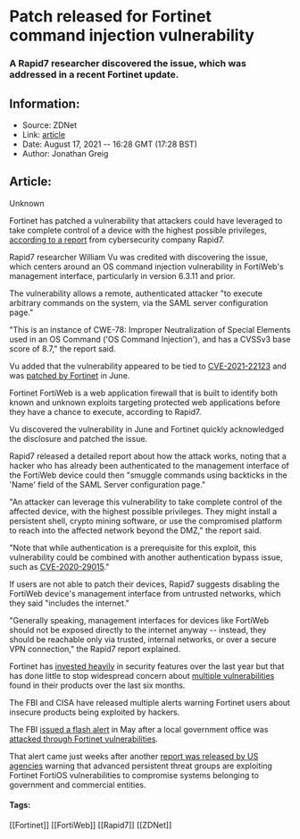 # Patch released for Fortinet command injection vulnerability
### A Rapid7 researcher discovered the issue, which was addressed in a recent Fortinet update.

## Information:
+ Source: ZDNet
+ Link: [article](https://www.zdnet.com/article/patch-released-for-fortinet-command-injection-vulnerability/)
+ Date: August 17, 2021 -- 16:28 GMT (17:28 BST)
+ Author: Jonathan Greig


## Article:
Unknown

Fortinet has patched a vulnerability that attackers could have leveraged to take complete control of a device with the highest possible privileges, [according to a report](https://www.rapid7.com/blog/post/2021/08/17/fortinet-fortiweb-os-command-injection/) from cybersecurity company Rapid7.

Rapid7 researcher William Vu was credited with discovering the issue, which centers around an OS command injection vulnerability in FortiWeb's management interface, particularly in version 6.3.11 and prior. 

The vulnerability allows a remote, authenticated attacker "to execute arbitrary commands on the system, via the SAML server configuration page."

"This is an instance of CWE-78: Improper Neutralization of Special Elements used in an OS Command ('OS Command Injection'), and has a CVSSv3 base score of 8.7," the report said.

Vu added that the vulnerability appeared to be tied to [CVE-2021-22123](https://nvd.nist.gov/vuln/detail/CVE-2021-22123) and was [patched by Fortinet](https://www.fortiguard.com/psirt/FG-IR-20-120) in June. 

Fortinet FortiWeb is a web application firewall that is built to identify both known and unknown exploits targeting protected web applications before they have a chance to execute, according to Rapid7. 

Vu discovered the vulnerability in June and Fortinet quickly acknowledged the disclosure and patched the issue. 






Rapid7 released a detailed report about how the attack works, noting that a hacker who has already been authenticated to the management interface of the FortiWeb device could then "smuggle commands using backticks in the 'Name' field of the SAML Server configuration page."

"An attacker can leverage this vulnerability to take complete control of the affected device, with the highest possible privileges. They might install a persistent shell, crypto mining software, or use the compromised platform to reach into the affected network beyond the DMZ," the report said.  

"Note that while authentication is a prerequisite for this exploit, this vulnerability could be combined with another authentication bypass issue, such as [CVE-2020-29015](https://nvd.nist.gov/vuln/detail/CVE-2020-29015)."

If users are not able to patch their devices, Rapid7 suggests disabling the FortiWeb device's management interface from untrusted networks, which they said "includes the internet."

"Generally speaking, management interfaces for devices like FortiWeb should not be exposed directly to the internet anyway -- instead, they should be reachable only via trusted, internal networks, or over a secure VPN connection," the Rapid7 report explained. 

Fortinet has [invested heavily](https://www.zdnet.com/article/fortinet-beats-wall-street-expectations-for-q2/) in security features over the last year but that has done little to stop widespread concern about [multiple vulnerabilities](https://www.zdnet.com/article/critical-security-alert-if-you-havent-patched-this-two-year-old-vpn-vulnerability-assume-your-network-is-compromised/) found in their products over the last six months. 

The FBI and CISA have released multiple alerts warning Fortinet users about insecure products being exploited by hackers. 

The FBI [issued a flash alert](https://www.ic3.gov/Media/News/2021/210527.pdf) in May after a local government office was [attacked through Fortinet vulnerabilities](https://www.zdnet.com/article/fbi-issues-warning-about-fortinet-vulnerabilities-after-apt-group-hacks-local-govt-office/). 

That alert came just weeks after another [report was released by US agencies](https://www.zdnet.com/article/fbi-cisa-warn-of-active-exploit-of-fortinet-fortios-vulnerabilities/) warning that advanced persistent threat groups are exploiting Fortinet FortiOS vulnerabilities to compromise systems belonging to government and commercial entities.





#### Tags:
[[Fortinet]] [[FortiWeb]] [[Rapid7]] [[ZDNet]]
